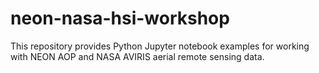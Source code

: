 # neon-nasa-hsi-workshop
This repository provides Python Jupyter notebook examples for working with NEON AOP and NASA AVIRIS aerial remote sensing data.

